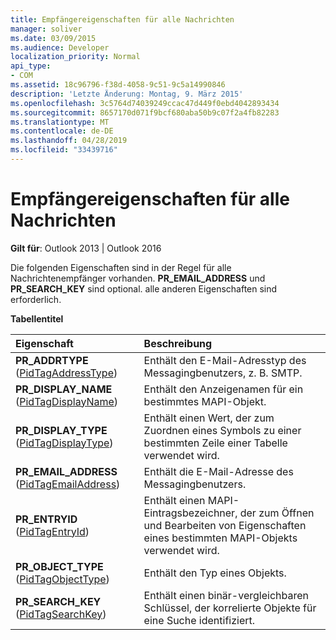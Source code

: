 ```yaml
---
title: Empfängereigenschaften für alle Nachrichten
manager: soliver
ms.date: 03/09/2015
ms.audience: Developer
localization_priority: Normal
api_type:
- COM
ms.assetid: 18c96796-f38d-4058-9c51-9c5a14990846
description: 'Letzte Änderung: Montag, 9. März 2015'
ms.openlocfilehash: 3c5764d74039249ccac47d449f0ebd4042893434
ms.sourcegitcommit: 8657170d071f9bcf680aba50b9c07f2a4fb82283
ms.translationtype: MT
ms.contentlocale: de-DE
ms.lasthandoff: 04/28/2019
ms.locfileid: "33439716"
---
```

# <a name="recipient-properties-for-all-messages"></a>Empfängereigenschaften für alle Nachrichten

  
  
**Gilt für**: Outlook 2013 | Outlook 2016 
  
Die folgenden Eigenschaften sind in der Regel für alle Nachrichtenempfänger vorhanden. **PR_EMAIL_ADDRESS** und **PR_SEARCH_KEY** sind optional. alle anderen Eigenschaften sind erforderlich. 
  
**Tabellentitel**

|**Eigenschaft**|**Beschreibung**|
|:-----|:-----|
|**PR_ADDRTYPE** ([PidTagAddressType](pidtagaddresstype-canonical-property.md))  <br/> |Enthält den E-Mail-Adresstyp des Messagingbenutzers, z. B. SMTP.  <br/> |
|**PR_DISPLAY_NAME** ([PidTagDisplayName](pidtagdisplayname-canonical-property.md))  <br/> |Enthält den Anzeigenamen für ein bestimmtes MAPI-Objekt.  <br/> |
|**PR_DISPLAY_TYPE** ([PidTagDisplayType](pidtagdisplaytype-canonical-property.md))  <br/> |Enthält einen Wert, der zum Zuordnen eines Symbols zu einer bestimmten Zeile einer Tabelle verwendet wird.  <br/> |
|**PR_EMAIL_ADDRESS** ([PidTagEmailAddress](pidtagemailaddress-canonical-property.md))  <br/> |Enthält die E-Mail-Adresse des Messagingbenutzers.  <br/> |
|**PR_ENTRYID** ([PidTagEntryId](pidtagentryid-canonical-property.md))  <br/> |Enthält einen MAPI-Eintragsbezeichner, der zum Öffnen und Bearbeiten von Eigenschaften eines bestimmten MAPI-Objekts verwendet wird.  <br/> |
|**PR_OBJECT_TYPE** ([PidTagObjectType](pidtagobjecttype-canonical-property.md))  <br/> |Enthält den Typ eines Objekts.  <br/> |
|**PR_SEARCH_KEY** ([PidTagSearchKey](pidtagsearchkey-canonical-property.md))  <br/> |Enthält einen binär-vergleichbaren Schlüssel, der korrelierte Objekte für eine Suche identifiziert.  <br/> |
   


